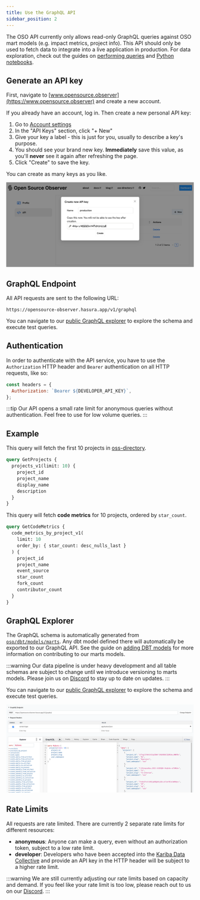 ```yaml
---
title: Use the GraphQL API
sidebar_position: 2
---
```


The OSO API currently only allows read-only GraphQL queries against OSO mart models
(e.g. impact metrics, project info).
This API should only be used to fetch data to integrate into a live application in production.
For data exploration, check out the guides on
[performing queries](./query-data.mdx)
and [Python notebooks](./python-notebooks.md).

## Generate an API key

First, navigate to [www.opensource.observer](https://www.opensource.observer) and create a new account.

If you already have an account, log in. Then create a new personal API key:

1. Go to [Account settings](https://www.opensource.observer/app/settings)
2. In the "API Keys" section, click "+ New"
3. Give your key a label - this is just for you, usually to describe a key's purpose.
4. You should see your brand new key. **Immediately** save this value, as you'll **never** see it again after refreshing the page.
5. Click "Create" to save the key.

You can create as many keys as you like.

![generate API key](./generate-api-key.png)

## GraphQL Endpoint

All API requests are sent to the following URL:

```
https://opensource-observer.hasura.app/v1/graphql
```

You can navigate to our
[public GraphQL explorer](https://cloud.hasura.io/public/graphiql?endpoint=https://opensource-observer.hasura.app/v1/graphql)
to explore the schema and execute test queries.

## Authentication

In order to authenticate with the API service, you have to use the `Authorization` HTTP header and `Bearer` authentication on all HTTP requests, like so:

```js
const headers = {
  Authorization: `Bearer ${DEVELOPER_API_KEY}`,
};
```

:::tip
Our API opens a small rate limit for anonymous queries without authentication. Feel free to use for low volume queries.
:::

## Example

This query will fetch the first 10 projects in
[oss-directory](https://github.com/opensource-observer/oss-directory).

```graphql
query GetProjects {
  projects_v1(limit: 10) {
    project_id
    project_name
    display_name
    description
  }
}
```

This query will fetch **code metrics** for 10 projects, ordered by `star_count`.

```graphql
query GetCodeMetrics {
  code_metrics_by_project_v1(
    limit: 10
    order_by: { star_count: desc_nulls_last }
  ) {
    project_id
    project_name
    event_source
    star_count
    fork_count
    contributor_count
  }
}
```

## GraphQL Explorer

The GraphQL schema is automatically generated from [`oso/dbt/models/marts`](https://github.com/opensource-observer/oso/tree/main/dbt/models/marts). Any dbt model defined there will automatically be exported to our GraphQL API. See the guide on [adding DBT models](../contribute/impact-models.md) for more information on contributing to our marts models.

:::warning
Our data pipeline is under heavy development and all table schemas are subject to change until we introduce versioning to marts models.
Please join us on [Discord](https://www.opensource.observer/discord) to stay up to date on updates.
:::

You can navigate to our [public GraphQL explorer](https://cloud.hasura.io/public/graphiql?endpoint=https://opensource-observer.hasura.app/v1/graphql) to explore the schema and execute test queries.

![GraphQL explorer](./graphql-explorer.png)

## Rate Limits

All requests are rate limited. There are currently 2 separate rate limits for different resources:

- **anonymous**: Anyone can make a query, even without an authorization token, subject to a low rate limit.
- **developer**: Developers who have been accepted into the [Kariba Data Collective](https://www.kariba.network) and provide an API key in the HTTP header will be subject to a higher rate limit.

:::warning
We are still currently adjusting our rate limits based on capacity and demand. If you feel like your rate limit is too low, please reach out to us on our [Discord](https://www.opensource.observer/discord).
:::
